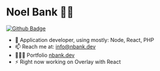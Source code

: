 # Noel Bank :man_technologist:

[![Github Badge](https://img.shields.io/badge/-Github-000?style=flat-square&logo=Github&logoColor=white&link=https://github.com/lucasgdb)](https://github.com/noelbank)


- 🔭 Application developer, using mostly: Node, React, PHP
- 📫 Reach me at: info@nbank.dev
- 👨🏽‍💻 Portfolio [nbank.dev](https://nbank.dev)
- ⚡ Right now working on Overlay with React
